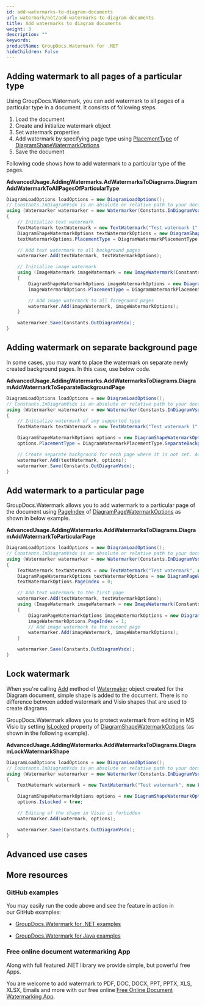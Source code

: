 ```yaml
---
id: add-watermarks-to-diagram-documents
url: watermark/net/add-watermarks-to-diagram-documents
title: Add watermarks to diagram documents
weight: 3
description: ""
keywords: 
productName: GroupDocs.Watermark for .NET
hideChildren: False
---
```

## Adding watermark to all pages of a particular type

Using GroupDocs.Watermark, you can add watermark to all pages of a particular type in a document. It consists of following steps.

1.  Load the document
2.  Create and initialize watermark object
3.  Set watermark properties
4.  Add watermark by specifying page type using [PlacementType](https://apireference.groupdocs.com/net/watermark/groupdocs.watermark.options.diagram/diagramshapewatermarkoptions/properties/placementtype) of [DiagramShapeWatermarkOptions](https://apireference.groupdocs.com/net/watermark/groupdocs.watermark.options.diagram/diagramshapewatermarkoptions)
5.  Save the document

Following code shows how to add watermark to a particular type of the pages.

**AdvancedUsage.AddingWatermarks.AdWatermarksToDiagrams.DiagramAddWatermarkToAllPagesOfParticularType**

```csharp
DiagramLoadOptions loadOptions = new DiagramLoadOptions();
// Constants.InDiagramVsdx is an absolute or relative path to your document. Ex: @"C:\Docs\diagram.vsdx"
using (Watermarker watermarker = new Watermarker(Constants.InDiagramVsdx, loadOptions))
{
    // Initialize text watermark
    TextWatermark textWatermark = new TextWatermark("Test watermark 1", new Font("Calibri", 19));
    DiagramShapeWatermarkOptions textWatermarkOptions = new DiagramShapeWatermarkOptions();
    textWatermarkOptions.PlacementType = DiagramWatermarkPlacementType.BackgroundPages;

    // Add text watermark to all background pages
    watermarker.Add(textWatermark, textWatermarkOptions);

    // Initialize image watermark
    using (ImageWatermark imageWatermark = new ImageWatermark(Constants.LogoJpg))
    {
        DiagramShapeWatermarkOptions imageWatermarkOptions = new DiagramShapeWatermarkOptions();
        imageWatermarkOptions.PlacementType = DiagramWatermarkPlacementType.ForegroundPages;

        // Add image watermark to all foreground pages
        watermarker.Add(imageWatermark, imageWatermarkOptions);
    }

    watermarker.Save(Constants.OutDiagramVsdx);
}
```

## Adding watermark on separate background page

In some cases, you may want to place the watermark on separate newly created background pages. In this case, use below code.

**AdvancedUsage.AddingWatermarks.AddWatermarksToDiagrams.DiagramAddWatermarkToSeparateBackgroundPage**

```csharp
DiagramLoadOptions loadOptions = new DiagramLoadOptions();
// Constants.InDiagramVsdx is an absolute or relative path to your document. Ex: @"C:\Docs\diagram.vsdx"
using (Watermarker watermarker = new Watermarker(Constants.InDiagramVsdx, loadOptions))
{
    // Initialize watermark of any supported type
    TextWatermark textWatermark = new TextWatermark("Test watermark 1", new Font("Calibri", 19));

    DiagramShapeWatermarkOptions options = new DiagramShapeWatermarkOptions();
    options.PlacementType = DiagramWatermarkPlacementType.SeparateBackgrounds;

    // Create separate background for each page where it is not set. Add watermark to it.
    watermarker.Add(textWatermark, options);
    watermarker.Save(Constants.OutDiagramVsdx);
}
```

## Add watermark to a particular page

GroupDocs.Watermark allows you to add watermark to a particular page of the document using [PageIndex](https://apireference.groupdocs.com/net/watermark/groupdocs.watermark.options.diagram/diagrampagewatermarkoptions/properties/pageindex) of [DiagramPageWatermarkOptions](https://apireference.groupdocs.com/net/watermark/groupdocs.watermark.options.diagram/diagrampagewatermarkoptions) as shown in below example.

**AdvancedUsage.AddingWatermarks.AddWatermarksToDiagrams.DiagramAddWatermarkToParticularPage**

```csharp
DiagramLoadOptions loadOptions = new DiagramLoadOptions();
// Constants.InDiagramVsdx is an absolute or relative path to your document. Ex: @"C:\Docs\diagram.vsdx"
using (Watermarker watermarker = new Watermarker(Constants.InDiagramVsdx, loadOptions))
{
    TextWatermark textWatermark = new TextWatermark("Test watermark", new Font("Calibri", 19));
    DiagramPageWatermarkOptions textWatermarkOptions = new DiagramPageWatermarkOptions();
    textWatermarkOptions.PageIndex = 0;

    // Add text watermark to the first page
    watermarker.Add(textWatermark, textWatermarkOptions);
    using (ImageWatermark imageWatermark = new ImageWatermark(Constants.LogoJpg))
    {
        DiagramPageWatermarkOptions imageWatermarkOptions = new DiagramPageWatermarkOptions();
        imageWatermarkOptions.PageIndex = 1;
        // Add image watermark to the second page
        watermarker.Add(imageWatermark, imageWatermarkOptions);
    }

    watermarker.Save(Constants.OutDiagramVsdx);
}
```

## Lock watermark

When you're calling [Add](https://apireference.groupdocs.com/net/watermark/groupdocs.watermark.watermarker/add/methods/1) method of [Watermaker](https://apireference.groupdocs.com/net/watermark/groupdocs.watermark/watermarker) object created for the Diagram document, simple shape is added to the document. There is no difference between added watermark and Visio shapes that are used to create diagrams.

GroupDocs.Watermark allows you to protect watermark from editing in MS Visio by setting [IsLocked](https://apireference.groupdocs.com/net/watermark/groupdocs.watermark.options.diagram/diagramwatermarkoptions/properties/islocked) property of [DiagramShapeWatermarkOptions](https://apireference.groupdocs.com/net/watermark/groupdocs.watermark.options.diagram/diagramshapewatermarkoptions) (as shown in the following example).

**AdvancedUsage.AddingWatermarks.AddWatermarksToDiagrams.DiagramLockWatermarkShape**

```csharp
DiagramLoadOptions loadOptions = new DiagramLoadOptions();
// Constants.InDiagramVsdx is an absolute or relative path to your document. Ex: @"C:\Docs\diagram.vsdx"
using (Watermarker watermarker = new Watermarker(Constants.InDiagramVsdx, loadOptions))
{
    TextWatermark watermark = new TextWatermark("Test watermark", new Font("Arial", 19));

    DiagramShapeWatermarkOptions options = new DiagramShapeWatermarkOptions();
    options.IsLocked = true;

    // Editing of the shape in Visio is forbidden
    watermarker.Add(watermark, options);

    watermarker.Save(Constants.OutDiagramVsdx);
}
```

## Advanced use cases

## More resources

### GitHub examples

You may easily run the code above and see the feature in action in our GitHub examples:

*   [GroupDocs.Watermark for .NET examples](https://github.com/groupdocs-watermark/GroupDocs.Watermark-for-.NET)
    
*   [GroupDocs.Watermark for Java examples](https://github.com/groupdocs-watermark/GroupDocs.Watermark-for-Java)
    

### Free online document watermarking App

Along with full featured .NET library we provide simple, but powerful free Apps.

You are welcome to add watermark to PDF, DOC, DOCX, PPT, PPTX, XLS, XLSX, Emails and more with our free online [Free Online Document Watermarking App](https://products.groupdocs.app/watermark).
